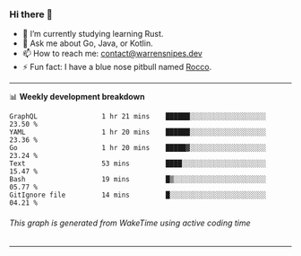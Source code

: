 ### Hi there 👋

- 🌱 I’m currently studying learning Rust.
- 💬 Ask me about Go, Java, or Kotlin.
- 📫 How to reach me: contact@warrensnipes.dev
- ⚡ Fun fact: I have a blue nose pitbull named [Rocco](https://i.imgur.com/iLsSCKu.jpg).

-------

📊 **Weekly development breakdown**
<!--START_SECTION:waka-->

```text
GraphQL                1 hr 21 mins    ██████░░░░░░░░░░░░░░░░░░░   23.50 %
YAML                   1 hr 20 mins    ██████░░░░░░░░░░░░░░░░░░░   23.36 %
Go                     1 hr 20 mins    █████▓░░░░░░░░░░░░░░░░░░░   23.24 %
Text                   53 mins         ████░░░░░░░░░░░░░░░░░░░░░   15.47 %
Bash                   19 mins         █▒░░░░░░░░░░░░░░░░░░░░░░░   05.77 %
GitIgnore file         14 mins         █░░░░░░░░░░░░░░░░░░░░░░░░   04.21 %
```

<!--END_SECTION:waka-->
###### *This graph is generated from WakeTime using active coding time*
-------
